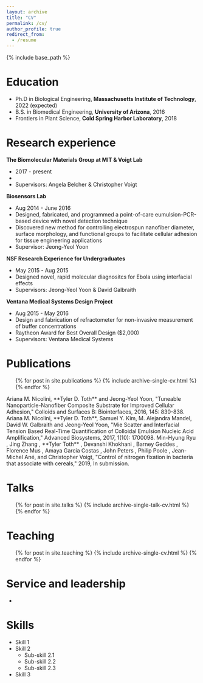 ```yaml
---
layout: archive
title: "CV"
permalink: /cv/
author_profile: true
redirect_from:
  - /resume
---
```


{% include base_path %}

Education
======
* Ph.D in Biological Engineering, **Massachusetts Institute of Technology**, 2022 (expected)
* B.S. in Biomedical Engineering, **University of Arizona**, 2016
* Frontiers in Plant Science, **Cold Spring Harbor Laboratory**, 2018

Research experience
======
**The Biomolecular Materials Group at MIT & Voigt Lab**
  * 2017 - present 
  * 
  * Supervisors: Angela Belcher & Christopher Voigt

**Biosensors Lab**
  * Aug 2014 - June 2016 
  * Designed, fabricated, and programmed a point-of-care eumulsion-PCR-based device with novel detection technique
  * Discovered new method for controlling electrospun nanofiber diameter, surface morphology, and functional groups to facilitate cellular adhesion for tissue engineering applications
  * Supervisor: Jeong-Yeol Yoon

**NSF Research Experience for Undergraduates**
  * May 2015 - Aug 2015
  * Designed novel, rapid molecular diagnositcs for Ebola using interfacial effects
  * Supervisors: Jeong-Yeol Yoon & David Galbraith

**Ventana Medical Systems Design Project**
  * Aug 2015 - May 2016
  * Design and fabrication of refractometer for non-invasive measurement of buffer concentrations
  * Raytheon Award for Best Overall Design ($2,000) 
  * Supervisors: Ventana Medical Systems
  
Publications
======
  <ul>{% for post in site.publications %}
    {% include archive-single-cv.html %}
  {% endfor %}</ul>
  Ariana M. Nicolini, **Tyler D. Toth** and Jeong-Yeol Yoon, "Tuneable Nanoparticle-Nanofiber Composite Substrate for Improved Cellular Adhesion," Colloids and Surfaces B: Biointerfaces, 2016, 145: 830-838.
  Ariana M. Nicolini, **Tyler D. Toth**, Samuel Y. Kim, M. Alejandra Mandel, David W. Galbraith and Jeong-Yeol Yoon, "Mie Scatter and Interfacial Tension Based Real-Time Quantification of Colloidal Emulsion Nucleic Acid Amplification," Advanced Biosystems, 2017, 1(10): 1700098.
  Min-Hyung Ryu , Jing Zhang , **Tyler Toth** , Devanshi Khokhani , Barney Geddes , Florence Mus , Amaya Garcia Costas , John Peters , Philip Poole , Jean-Michel Ané, and Christopher Voigt, "Control of nitrogen fixation in bacteria that associate with cereals," 2019, In submission. 
  
Talks
======
  <ul>{% for post in site.talks %}
    {% include archive-single-talk-cv.html %}
  {% endfor %}</ul>
  
Teaching
======
  <ul>{% for post in site.teaching %}
    {% include archive-single-cv.html %}
  {% endfor %}</ul>
  
Service and leadership
======
* 

Skills
======
* Skill 1
* Skill 2
  * Sub-skill 2.1
  * Sub-skill 2.2
  * Sub-skill 2.3
* Skill 3

